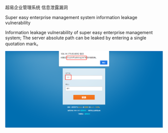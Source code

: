 超易企业管理系统 信息泄露漏洞

Super easy enterprise management system information leakage vulnerability

Information leakage vulnerability of super easy enterprise management system; The server absolute path can be leaked by entering a single quotation mark。

![1](5.png)
